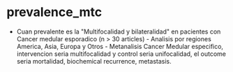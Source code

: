 # prevalence_mtc
- Cuan prevalente es la "Multifocalidad y bilateralidad" en pacientes con Cancer medular esporadico (n > 30 articles) - Analisis por regiones America, Asia, Europa y Otros - Metanalisis Cancer Medular especifico, intervencion seria multifocalidad y control seria unifocalidad, el outcome seria mortalidad, biochemical recurrence, metastasis.
